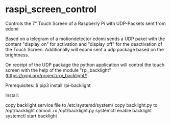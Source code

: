 # raspi_screen_control
Controls the 7" Touch Screen of a Raspberry Pi with UDP-Packets sent from edomi

Based on a telegram of a motiondetector edomi sends a UDP paket with the content "display_on" for activation and "display_off" for the deactivation of the Touch Screen.
Additionally will edomi sent a udp package based on the brightness.

On receipt of the UDP package the python application will control the touch screen with the help of the module "rpi_backlight" (https://pypi.org/project/rpi_backlight/).

Prerequisites:
$ pip3 install rpi-backlight

Install:

copy backlight.service file to /etc/systemd/system/
copy backlight.py to /opt/backlight
chmod +x /opt/backlight.py
systemctl enable backlight
systemctl start backlight

